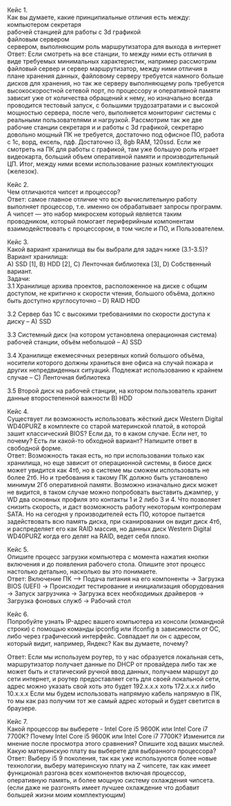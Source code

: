 Кейс 1.  
Как вы думаете, какие принципиальные отличия есть между:  
компьютером секретаря  
рабочей станцией для работы с 3d графикой  
файловым сервером  
сервером, выполняющим роль маршрутизатора для выхода в интернет  
Ответ:
Если смотреть на все станции, то между ними есть отличия в виде требуемых минимальных характеристик, например рассмотрим файловый сервер и сервер маршрутизатор, между ними отличия в плане хранения данных, файловому серверу требуется намного больше дисков для хранения, но так же серверу выполняющему роль требуется высокоскоростной сетевой порт, по процессору и оперативной памяти зависит уже от количества обращений к нему, но изначально всегда проводится тестовый запуск, с большими трудозатратами и с высокой мощностью сервера, после чего, выполняется мониторинг системы с реальными пользователями и нагрузкой.
Рассмотрим так же две рабочие станции секретаря и и работы с 3d графикой, секретарю довольно мощный ПК не требуется, достаточно под офисное ПО, работа с 1с, ворд, ексель, пдф. Достаточно i3, 8gb RAM, 120ssd. Если же смотреть на ПК для работы с графикой, там уже большую роль играет видеокарта, больший объем оперативной памяти и производительный ЦП.
Итог, между ними всеми использование разных комплектующих (железок).  

Кейс 2.  
Чем отличаются чипсет и процессор?  
Ответ: самое главное отличие что всю вычислительную работу выполняет процессор, т.е. именно он обрабатывает запросы программ. А чипсет — это набор микросхем который является таким проводником, который помогает периферийным компонентам взаимодействовать с процессором, в том числе и ПО, и Пользователем.  

Кейс 3.  
Какой вариант хранилища вы бы выбрали для задач ниже (3.1-3.5)?  
Вариант хранилища:  
А) SSD [1], B) HDD [2], C) Ленточная библиотека [3], D) Собственный вариант.  
Задачи:  
3.1 Хранилище архива проектов, расположенное на диске с общим доступом, не критично к скорости чтения, большого объёма, должно быть доступно круглосуточно – D) RAID HDD  

3.2 Сервер баз 1С с высокими требованиями по скорости доступа к диску – А) SSD  

3.3 Системный диск (на котором установлена операционная система) рабочей станции, объём небольшой – А) SSD  

3.4 Хранилище ежемесячных резервных копий большого объёма, носители которого должны храниться вне офиса на случай пожара и других непредвиденных ситуаций. Подлежат использованию к крайнем случае – С) Ленточная библиотека  

3.5 Второй диск на рабочей станции, на котором пользователь хранит данные второстепенной важности В) HDD  

Кейс 4.  
Существует ли возможность использовать жёсткий диск Western Digital WD40PURZ в комплекте со старой материнской платой, в которой зашит классический BIOS? Если да, то в каком случае. Если нет, то почему? Есть ли какой-то обходной вариант? Напишите ответ в свободной форме.  
Ответ: Возможность такая есть, но при использовании только как хранилища, но еще зависит от операционной системы, в биосе диск может увидится как 4тб, но в системе мы сможем использовать не более 2тб. Но и требования к такому ПК должно быть установлено минимум 2Гб оперативной памяти. Возможно изначально диск может не видится, в таком случае можно попробовать выставить джампер, у WD два основных профиля это контакты 1 и 2 либо 3 и 4. Что позволяет снизить скорость, и даст возможность работу некоторым контролерам SATA. Но на сегодня у производителей есть ПО, которое пытается задействовать всю память диска, при сканировании он видит диск 4тб, и распределяет его как RAID массив, но данных диск Western Digital WD40PURZ когда его делят на RAID, ведет себя плохо.  

Кейс 5.  
Опишите процесс загрузки компьютера с момента нажатия кнопки включения и до появления рабочего стола. Опишите этот процесс настолько детально, насколько вы это понимаете.  
Ответ: Включение ПК –> Подача питания на его компоненты -> Загрузка BIOS (UEFI) -> Происходит тестирование и инициализация оборудования -> Запуск загрузчика -> Загрузка всех необходимых драйверов -> Загрузка фоновых служб -> Рабочий стол  

Кейс 6.  
Попробуйте узнать IP-адрес вашего компьютера из консоли (командной строки) с помощью команды ipconfig или ifconfig в зависимости от ОС, либо через графический интерфейс. Совпадает ли он с адресом, который видит, например, Яндекс? Как вы думаете, почему?  

Ответ: Если мы используем роутер, то у нас образуется локальная сеть, маршрутизатор получает данные по DHCP от провайдера либо так же может быть и статический ручной ввод данных, получаем маршрут до сети интернет, и роутер предоставляет сеть для своей локальной сети, адрес можно указать свой хоть это будет 192.х.х.х хоть 172.х.х.х либо 10.х.х.х Если мы будем использовать напрямую кабель напрямую в ПК, то мы как раз получим тот же самый адрес который и будет светится в браузере.  

Кейс 7.  
Какой процессор вы выберете - Intel Core i5 9600K или Intel Core i7 7700K? Почему Intel Core i5 9600K или Intel Core i7 7700K? Изменится ли мнение после просмотра этого сравнения? Опишите ход ваших мыслей. Какую материнскую плату вы выберете для выбранного процессора?  
Ответ: Выберу i5 9 поколения, так как уже используются более новые технологии, выберу материнскую плату на Z чипсете, так как имеет функционал разгона всех компонентов включая процессор, оперативную память, и более мощную систему охлаждения чипсета. (если даже не разгонять имеет лучшее охлаждение что добавит большей жизни моим комплектующим)  

